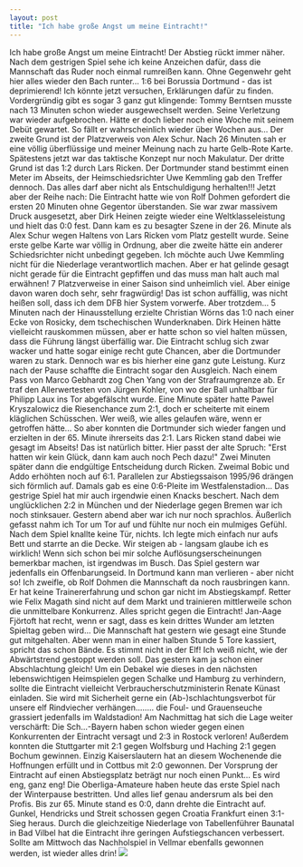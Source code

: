 ```yaml
---
layout: post
title: "Ich habe große Angst um meine Eintracht!"
---
```


Ich habe große Angst um meine Eintracht! Der Abstieg rückt immer näher. Nach dem gestrigen Spiel sehe ich keine Anzeichen dafür, dass die Mannschaft das Ruder noch einmal rumreißen kann. Ohne Gegenwehr geht hier alles wieder den Bach runter... 1:6 bei Borussia Dortmund - das ist deprimierend! Ich könnte jetzt versuchen, Erklärungen dafür zu finden. Vordergründig gibt es sogar 3 ganz gut klingende: Tommy Berntsen musste nach 13 Minuten schon wieder ausgewechselt werden. Seine Verletzung war wieder aufgebrochen. Hätte er doch lieber noch eine Woche mit seinem Debüt gewartet. So fällt er wahrscheinlich wieder über Wochen aus... Der zweite Grund ist der Platzverweis von Alex Schur. Nach 26 Minuten sah er eine völlig überflüssige und meiner Meinung nach zu harte Gelb-Rote Karte. Spätestens jetzt war das taktische Konzept nur noch Makulatur. Der dritte Grund ist das 1:2 durch Lars Ricken. Der Dortmunder stand bestimmt einen Meter im Abseits, der Heimschiedsrichter Uwe Kemmling gab den Treffer dennoch. Das alles darf aber nicht als Entschuldigung herhalten!!! Jetzt aber der Reihe nach: Die Eintracht hatte wie von Rolf Dohmen gefordert die ersten 20 Minuten ohne Gegentor überstanden. Sie war zwar massivem Druck ausgesetzt, aber Dirk Heinen zeigte wieder eine Weltklasseleistung und hielt das 0:0 fest. Dann kam es zu besagter Szene in der 26. Minute als Alex Schur wegen Haltens von Lars Ricken vom Platz gestellt wurde. Seine erste gelbe Karte war völlig in Ordnung, aber die zweite hätte ein anderer Schiedsrichter nicht unbedingt gegeben. Ich möchte auch Uwe Kemmling nicht für die Niederlage verantwortlich machen. Aber er hat gelinde gesagt nicht gerade für die Eintracht gepfiffen und das muss man halt auch mal erwähnen! 7 Platzverweise in einer Saison sind unheimlich viel. Aber einige davon waren doch sehr, sehr fragwürdig! Das ist schon auffällig, was nicht heißen soll, dass ich dem DFB hier System vorwerfe. Aber trotzdem... 5 Minuten nach der Hinausstellung erzielte Christian Wörns das 1:0 nach einer Ecke von Rosicky, dem tschechischen Wunderknaben. Dirk Heinen hätte vielleicht rauskommen müssen, aber er hatte schon so viel halten müssen, dass die Führung längst überfällig war. Die Eintracht schlug sich zwar wacker und hatte sogar einige recht gute Chancen, aber die Dortmunder waren zu stark. Dennoch war es bis hierher eine ganz gute Leistung. Kurz nach der Pause schaffte die Eintracht sogar den Ausgleich. Nach einem Pass von Marco Gebhardt zog Chen Yang von der Strafraumgrenze ab. Er traf den Allerwertesten von Jürgen Kohler, von wo der Ball unhaltbar für Philipp Laux ins Tor abgefälscht wurde. Eine Minute später hatte Pawel Kryszalowicz die Riesenchance zum 2:1, doch er scheiterte mit einem kläglichen Schüsschen. Wer weiß, wie alles gelaufen wäre, wenn er getroffen hätte... So aber konnten die Dortmunder sich wieder fangen und erzielten in der 65. Minute ihrerseits das 2:1. Lars Ricken stand dabei wie gesagt im Abseits! Das ist natürlich bitter. Hier passt der alte Spruch: "Erst hatten wir kein Glück, dann kam auch noch Pech dazu!" Zwei Minuten später dann die endgültige Entscheidung durch Ricken. Zweimal Bobic und Addo erhöhten noch auf 6:1. Parallelen zur Abstiegssaison 1995/96 drängen sich förmlich auf. Damals gab es eine 0:6-Pleite im Westfalenstadion... Das gestrige Spiel hat mir auch irgendwie einen Knacks beschert. Nach dem unglücklichen 2:2 in München und der Niederlage gegen Bremen war ich noch stinksauer. Gestern abend aber war ich nur noch sprachlos. Äußerlich gefasst nahm ich Tor um Tor auf und fühlte nur noch ein mulmiges Gefühl. Nach dem Spiel knallte keine Tür, nichts. Ich legte mich einfach nur aufs Bett und starrte an die Decke. Wir steigen ab - langsam glaube ich es wirklich! Wenn sich schon bei mir solche Auflösungserscheinungen bemerkbar machen, ist irgendwas im Busch. Das Spiel gestern war jedenfalls ein Offenbarungseid. In Dortmund kann man verlieren - aber nicht so! Ich zweifle, ob Rolf Dohmen die Mannschaft da noch rausbringen kann. Er hat keine Trainererfahrung und schon gar nicht im Abstiegskampf. Retter wie Felix Magath sind nicht auf dem Markt und trainieren mittlerweile schon die unmittelbare Konkurrenz. Alles spricht gegen die Eintracht! Jan-Aage Fjörtoft hat recht, wenn er sagt, dass es kein drittes Wunder am letzten Spieltag geben wird... Die Mannschaft hat gestern wie gesagt eine Stunde gut mitgehalten. Aber wenn man in einer halben Stunde 5 Tore kassiert, spricht das schon Bände. Es stimmt nicht in der Elf! Ich weiß nicht, wie der Abwärtstrend gestoppt werden soll. Das gestern kam ja schon einer Abschlachtung gleich! Um ein Debakel wie dieses in den nächsten lebenswichtigen Heimspielen gegen Schalke und Hamburg zu verhindern, sollte die Eintracht vielleicht Verbraucherschutzministerin Renate Künast einladen. Sie wird mit Sicherheit gerne ein (Ab-)schlachtungsverbot für unsere elf Rindviecher verhängen........ die Foul- und Grauenseuche grassiert jedenfalls im Waldstadion! Am Nachmittag hat sich die Lage weiter verschärft: Die Sch...-Bayern haben schon wieder gegen einen Konkurrenten der Eintracht versagt und 2:3 in Rostock verloren! Außerdem konnten die Stuttgarter mit 2:1 gegen Wolfsburg und Haching 2:1 gegen Bochum gewinnen. Einzig Kaiserslautern hat an diesem Wochenende die Hoffnungen erfüllt und in Cottbus mit 2:0 gewonnen. Der Vorsprung der Eintracht auf einen Abstiegsplatz beträgt nur noch einen Punkt... Es wird eng, ganz eng! Die Oberliga-Amateure haben heute das erste Spiel nach der Winterpause bestritten. Und alles lief genau andersrum als bei den Profis. Bis zur 65. Minute stand es 0:0, dann drehte die Eintracht auf. Gunkel, Hendricks und Streit schossen gegen Croatia Frankfurt einen 3:1-Sieg heraus. Durch die gleichzeitige Niederlage von Tabellenführer Baunatal in Bad Vilbel hat die Eintracht ihre geringen Aufstiegschancen verbessert. Sollte am Mittwoch das Nachholspiel in Vellmar ebenfalls gewonnen werden, ist wieder alles drin! ![](award.jpg)
